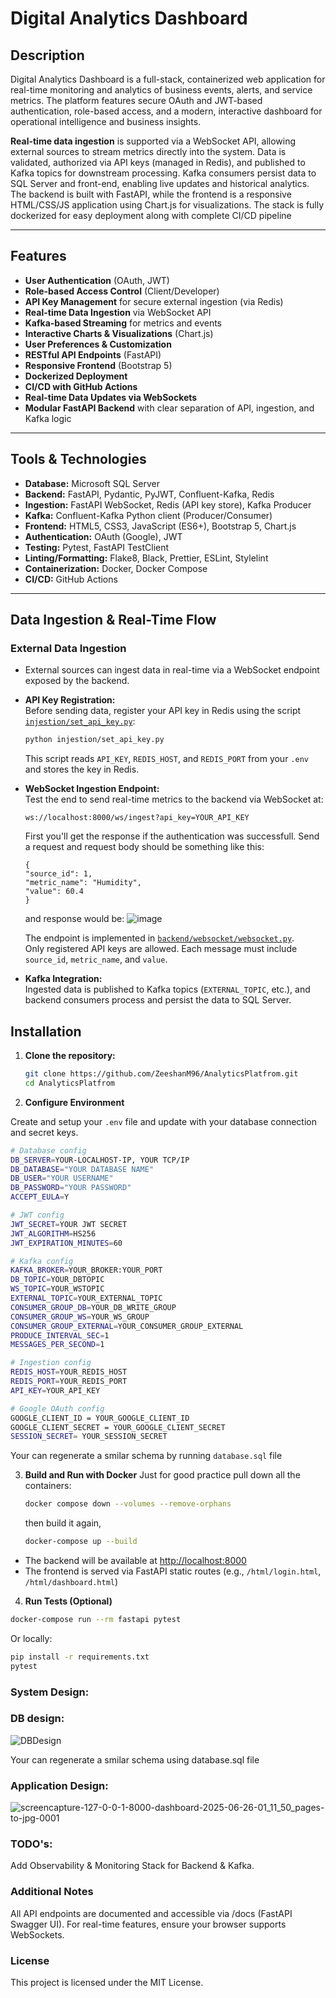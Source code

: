 # Digital Analytics Dashboard

## Description

Digital Analytics Dashboard is a full-stack, containerized web application for real-time monitoring and analytics of business events, alerts, and service metrics. The platform features secure OAuth and JWT-based authentication, role-based access, and a modern, interactive dashboard for operational intelligence and business insights.

**Real-time data ingestion** is supported via a WebSocket API, allowing external sources to stream metrics directly into the system. Data is validated, authorized via API keys (managed in Redis), and published to Kafka topics for downstream processing. Kafka consumers persist data to SQL Server and front-end, enabling live updates and historical analytics. The backend is built with FastAPI, while the frontend is a responsive HTML/CSS/JS application using Chart.js for visualizations. The stack is fully dockerized for easy deployment along with complete CI/CD pipeline

---

## Features

- **User Authentication** (OAuth, JWT)
- **Role-based Access Control** (Client/Developer)
- **API Key Management** for secure external ingestion (via Redis)
- **Real-time Data Ingestion** via WebSocket API
- **Kafka-based Streaming** for metrics and events
- **Interactive Charts & Visualizations** (Chart.js)
- **User Preferences & Customization**
- **RESTful API Endpoints** (FastAPI)
- **Responsive Frontend** (Bootstrap 5)
- **Dockerized Deployment**
- **CI/CD with GitHub Actions**
- **Real-time Data Updates via WebSockets**
- **Modular FastAPI Backend** with clear separation of API, ingestion, and Kafka logic

---

## Tools & Technologies

- **Database:** Microsoft SQL Server
- **Backend:** FastAPI, Pydantic, PyJWT, Confluent-Kafka, Redis
- **Ingestion:** FastAPI WebSocket, Redis (API key store), Kafka Producer
- **Kafka:** Confluent-Kafka Python client (Producer/Consumer)
- **Frontend:** HTML5, CSS3, JavaScript (ES6+), Bootstrap 5, Chart.js
- **Authentication:** OAuth (Google), JWT
- **Testing:** Pytest, FastAPI TestClient
- **Linting/Formatting:** Flake8, Black, Prettier, ESLint, Stylelint
- **Containerization:** Docker, Docker Compose
- **CI/CD:** GitHub Actions

---

## Data Ingestion & Real-Time Flow

### External Data Ingestion

- External sources can ingest data in real-time via a WebSocket endpoint exposed by the backend.
- **API Key Registration:**  
  Before sending data, register your API key in Redis using the script [`injestion/set_api_key.py`](injestion/set_api_key.py):
  ```sh
  python injestion/set_api_key.py
  ```
  This script reads `API_KEY`, `REDIS_HOST`, and `REDIS_PORT` from your `.env` and stores the key in Redis.

- **WebSocket Ingestion Endpoint:**  
  Test the end to send real-time metrics to the backend via WebSocket at:
  ```
  ws://localhost:8000/ws/ingest?api_key=YOUR_API_KEY
  ```
  First you'll get the response if the authentication was successfull. Send a request and request body should be something like this:
  ```
  {
  "source_id": 1,
  "metric_name": "Humidity",
  "value": 60.4
  }
  ```
  and response would be:
  ![image](https://github.com/user-attachments/assets/e6c1332f-1cb5-4da0-908a-9b1998332f83)

  The endpoint is implemented in [`backend/websocket/websocket.py`](backend/websocket/websocket.py).  
  Only registered API keys are allowed. Each message must include `source_id`, `metric_name`, and `value`.

- **Kafka Integration:**  
  Ingested data is published to Kafka topics (`EXTERNAL_TOPIC`, etc.), and backend consumers process and persist the data to SQL Server.


## Installation

1. **Clone the repository:**
   ```sh
   git clone https://github.com/ZeeshanM96/AnalyticsPlatfrom.git
   cd AnalyticsPlatfrom
   ```

2. **Configure Environment**

Create and setup your `.env` file and update with your database connection and secret keys.

   ```sh
   # Database config
   DB_SERVER=YOUR-LOCALHOST-IP, YOUR TCP/IP
   DB_DATABASE="YOUR DATABASE NAME"
   DB_USER="YOUR USERNAME"
   DB_PASSWORD="YOUR PASSWORD"
   ACCEPT_EULA=Y

   # JWT config
   JWT_SECRET=YOUR JWT SECRET
   JWT_ALGORITHM=HS256
   JWT_EXPIRATION_MINUTES=60

   # Kafka config
   KAFKA_BROKER=YOUR_BROKER:YOUR_PORT
   DB_TOPIC=YOUR_DBTOPIC
   WS_TOPIC=YOUR_WSTOPIC
   EXTERNAL_TOPIC=YOUR_EXTERNAL_TOPIC
   CONSUMER_GROUP_DB=YOUR_DB_WRITE_GROUP
   CONSUMER_GROUP_WS=YOUR_WS_GROUP
   CONSUMER_GROUP_EXTERNAL=YOUR_CONSUMER_GROUP_EXTERNAL
   PRODUCE_INTERVAL_SEC=1
   MESSAGES_PER_SECOND=1

   # Ingestion config
   REDIS_HOST=YOUR_REDIS_HOST
   REDIS_PORT=YOUR_REDIS_PORT
   API_KEY=YOUR_API_KEY

   # Google OAuth config
   GOOGLE_CLIENT_ID = YOUR_GOOGLE_CLIENT_ID
   GOOGLE_CLIENT_SECRET = YOUR_GOOGLE_CLIENT_SECRET
   SESSION_SECRET= YOUR_SESSION_SECRET
   ```
   Your can regenerate a smilar schema by running `database.sql` file
   
3. **Build and Run with Docker**
   Just for good practice pull down all the containers:
   ```sh
   docker compose down --volumes --remove-orphans
   ```
   then build it again,
   ```sh
   docker-compose up --build
   ```

- The backend will be available at [http://localhost:8000](http://localhost:8000)
- The frontend is served via FastAPI static routes (e.g., `/html/login.html`, `/html/dashboard.html`)

4. **Run Tests (Optional)**

```sh
docker-compose run --rm fastapi pytest
```

Or locally:

```sh
pip install -r requirements.txt
pytest
```

### System Design:

### DB design:
![DBDesign](https://github.com/user-attachments/assets/675db00b-9468-42b6-af57-45e04794b26d)

Your can regenerate a smilar schema using database.sql file

### Application Design:
![screencapture-127-0-0-1-8000-dashboard-2025-06-26-01_11_50_pages-to-jpg-0001](https://github.com/user-attachments/assets/15a9550b-bf6c-469d-bf53-fad9c24cf846)


### TODO's:
Add Observability & Monitoring Stack for Backend & Kafka.


### Additional Notes
All API endpoints are documented and accessible via /docs (FastAPI Swagger UI).
For real-time features, ensure your browser supports WebSockets.

### License
This project is licensed under the MIT License.

